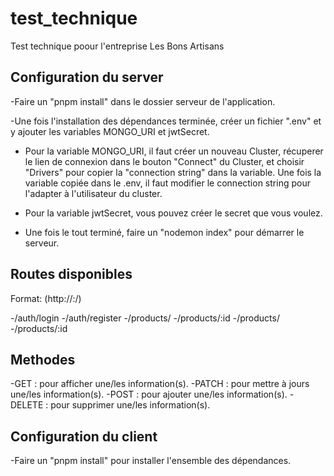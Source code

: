 # test_technique
Test technique poour l'entreprise Les Bons Artisans

## Configuration du server

-Faire un "pnpm install" dans le dossier serveur de l'application.

-Une fois l'installation des dépendances terminée, créer un fichier ".env" et y ajouter les variables MONGO_URI et jwtSecret.

- Pour la variable MONGO_URI, il faut créer un nouveau Cluster, récuperer le lien de connexion dans le bouton "Connect" du Cluster, et choisir "Drivers" pour copier la "connection string" dans la variable. Une fois la variable copiée dans le .env, il faut modifier le connection string pour l'adapter à l'utilisateur du cluster.
  
- Pour la variable jwtSecret, vous pouvez créer le secret que vous voulez.

- Une fois le tout terminé, faire un "nodemon index" pour démarrer le serveur.

## Routes disponibles
Format: (http://<baseURL>:<port>/<route>)

-/auth/login
-/auth/register
-/products/
-/products/:id
-/products/
-/products/:id

## Methodes

-GET : pour afficher une/les information(s).
-PATCH : pour mettre à jours une/les information(s).
-POST : pour ajouter une/les information(s).
-DELETE : pour supprimer une/les information(s).

## Configuration du client

-Faire un "pnpm install" pour installer l'ensemble des dépendances.

